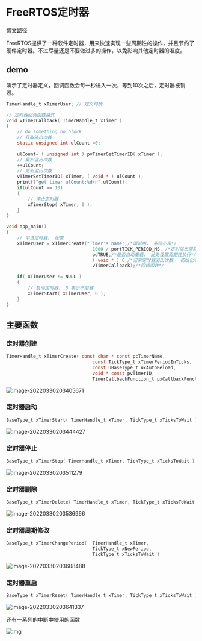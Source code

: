 # FreeRTOS定时器

[博文路径](https://blog.csdn.net/baidu_19348579/article/details/122196101)

FreeRTOS提供了一种软件定时器，用来快速实现一些周期性的操作，并且节约了硬件定时器。不过尽量还是不要做过多的操作，以免影响其他定时器的准度。

## demo

演示了定时器定义，回调函数会每一秒进入一次，等到10次之后，定时器被销毁。

```C
TimerHandle_t xTimerUser; // 定义句柄

// 定时器回调函数格式
void vTimerCallback( TimerHandle_t xTimer )
{
	// do something no block
	// 获取溢出次数
	static unsigned int ulCount =0;
	
	ulCount= ( unsigned int ) pvTimerGetTimerID( xTimer );
	// 累积溢出次数
	++ulCount; 
	// 更新溢出次数
	vTimerSetTimerID( xTimer, ( void * ) ulCount );
	printf("get timer ulCount:%d\n",ulCount);
	if(ulCount == 10) 
	{
		// 停止定时器
		xTimerStop( xTimer, 0 );
	}
}

void app_main()
{
	// 申请定时器， 配置
	xTimerUser = xTimerCreate("Timer's name",/*调试用， 系统不用*/
								1000 / portTICK_PERIOD_MS, /*定时溢出周期， 单位是任务节拍数*/  
								pdTRUE,/*是否自动重载， 此处设置周期性执行*/
								( void * ) 0,/*记录定时器溢出次数， 初始化零, 用户自己设置*/
								vTimerCallback);/*回调函数*/

	if( xTimerUser != NULL ) 
	{
		// 启动定时器， 0 表示不阻塞
		xTimerStart( xTimerUser, 0 );
	}
}

```

## 主要函数

### 定时器创建

```C
TimerHandle_t xTimerCreate(	const char * const pcTimerName,	
								const TickType_t xTimerPeriodInTicks,
								const UBaseType_t uxAutoReload,
								void * const pvTimerID,
								TimerCallbackFunction_t pxCallbackFunction )

```

![image-20220330203405671](https://pic-1304959529.cos.ap-guangzhou.myqcloud.com/DB/image-20220330203405671.png)

### 定时器启动

```C
BaseType_t xTimerStart( TimerHandle_t xTimer, TickType_t xTicksToWait )
```

![image-20220330203444427](https://pic-1304959529.cos.ap-guangzhou.myqcloud.com/DB/image-20220330203444427.png)

### 定时器停止

```C
BaseType_t xTimerStop( TimerHandle_t xTimer, TickType_t xTicksToWait )
```

![image-20220330203511279](https://pic-1304959529.cos.ap-guangzhou.myqcloud.com/DB/image-20220330203511279.png)

### 定时器删除

```C
BaseType_t xTimerDelete( TimerHandle_t xTimer, TickType_t xTicksToWait )
```

![image-20220330203536966](https://pic-1304959529.cos.ap-guangzhou.myqcloud.com/DB/image-20220330203536966.png)

### 定时器周期修改

```C
BaseType_t xTimerChangePeriod( 	TimerHandle_t xTimer,
								TickType_t xNewPeriod,
								TickType_t xTicksToWait )

```

![image-20220330203608488](https://pic-1304959529.cos.ap-guangzhou.myqcloud.com/DB/image-20220330203608488.png)

### 定时器重启

```C
BaseType_t xTimerReset( TimerHandle_t xTimer, TickType_t xTicksToWait )
```

![image-20220330203641337](https://pic-1304959529.cos.ap-guangzhou.myqcloud.com/DB/image-20220330203641337.png)

还有一系列的中断中使用的函数

 ![img](https://pic-1304959529.cos.ap-guangzhou.myqcloud.com/DB/ac6f20bdf7e84483a9aae400adb4ec93.png)